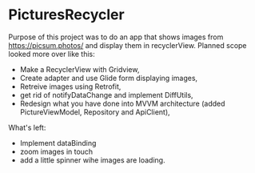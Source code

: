 # PicturesRecycler

Purpose of this project was to do an app that shows images from https://picsum.photos/ and display them in recyclerView. Planned scope looked more over like this:
- Make a RecyclerView with Gridview,
- Create adapter and use Glide form displaying images,
- Retreive images using Retrofit,
- get rid of notifyDataChange and implement DiffUtils,
- Redesign what you have done into MVVM architecture (added PictureViewModel, Repository and ApiClient),

What's left:
- Implement dataBinding
- zoom images in touch
- add a little spinner wihe images are loading.


